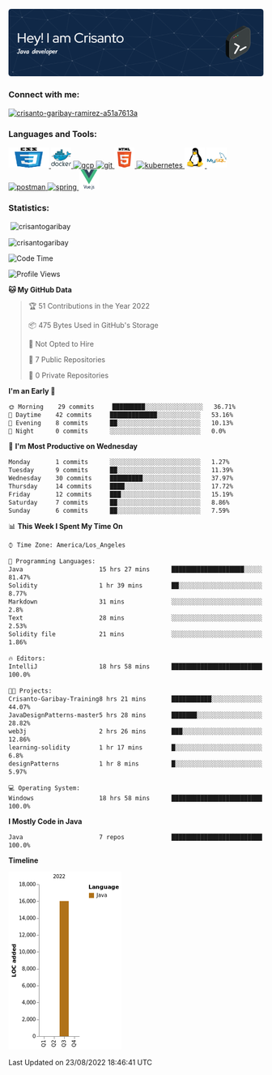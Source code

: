 ![Header](./assets/github-header-image.png)

<h3 align="left">Connect with me:</h3>
<p align="left">
<a href="https://linkedin.com/in/crisanto-garibay-ramirez-a51a7613a" target="blank"><img align="center" src="https://raw.githubusercontent.com/rahuldkjain/github-profile-readme-generator/master/src/images/icons/Social/linked-in-alt.svg" alt="crisanto-garibay-ramirez-a51a7613a" height="30" width="40" /></a>
</p>

<h3 align="left">Languages and Tools:</h3>
<p align="left"> <a href="https://www.w3schools.com/css/" target="_blank" rel="noreferrer"> <img src="https://raw.githubusercontent.com/devicons/devicon/master/icons/css3/css3-original-wordmark.svg" alt="css3" width="80" height="40"/> </a> <a href="https://www.docker.com/" target="_blank" rel="noreferrer"> <img src="https://raw.githubusercontent.com/devicons/devicon/master/icons/docker/docker-original-wordmark.svg" alt="docker" width="40" height="40"/> </a> <a href="https://cloud.google.com" target="_blank" rel="noreferrer"> <img src="https://www.vectorlogo.zone/logos/google_cloud/google_cloud-icon.svg" alt="gcp" width="40" height="40"/> </a> <a href="https://git-scm.com/" target="_blank" rel="noreferrer"> <img src="https://www.vectorlogo.zone/logos/git-scm/git-scm-icon.svg" alt="git" width="40" height="40"/> </a> <a href="https://www.w3.org/html/" target="_blank" rel="noreferrer"> <img src="https://raw.githubusercontent.com/devicons/devicon/master/icons/html5/html5-original-wordmark.svg" alt="html5" width="40" height="40"/> </a> <a href="https://kubernetes.io" target="_blank" rel="noreferrer"> <img src="https://www.vectorlogo.zone/logos/kubernetes/kubernetes-icon.svg" alt="kubernetes" width="40" height="40"/> </a> <a href="https://www.linux.org/" target="_blank" rel="noreferrer"> <img src="https://raw.githubusercontent.com/devicons/devicon/master/icons/linux/linux-original.svg" alt="linux" width="40" height="40"/> </a> <a href="https://www.mysql.com/" target="_blank" rel="noreferrer"> <img src="https://raw.githubusercontent.com/devicons/devicon/master/icons/mysql/mysql-original-wordmark.svg" alt="mysql" width="40" height="40"/> </a> <a href="https://postman.com" target="_blank" rel="noreferrer"> <img src="https://www.vectorlogo.zone/logos/getpostman/getpostman-icon.svg" alt="postman" width="40" height="40"/> </a> <a href="https://spring.io/" target="_blank" rel="noreferrer"> <img src="https://www.vectorlogo.zone/logos/springio/springio-icon.svg" alt="spring" width="40" height="40"/> </a> <a href="https://vuejs.org/" target="_blank" rel="noreferrer"> <img src="https://raw.githubusercontent.com/devicons/devicon/master/icons/vuejs/vuejs-original-wordmark.svg" alt="vuejs" width="40" height="40"/> </a> </p>

<h3 align="left">Statistics:</h3>

<p>&nbsp;<img align="center" src="https://github-readme-stats.vercel.app/api?username=crisantogaribay&show_icons=true&locale=en&theme=dark" alt="crisantogaribay" /></p>

<p><img align="center" src="https://github-readme-streak-stats.herokuapp.com/?user=crisantogaribay&theme=dark" alt="crisantogaribay" /></p>

<!--START_SECTION:waka-->
![Code Time](http://img.shields.io/badge/Code%20Time-88%20hrs%2059%20mins-blue)

![Profile Views](http://img.shields.io/badge/Profile%20Views-6-blue)

**🐱 My GitHub Data** 

> 🏆 51 Contributions in the Year 2022
 > 
> 📦 475 Bytes Used in GitHub's Storage 
 > 
> 🚫 Not Opted to Hire
 > 
> 📜 7 Public Repositories 
 > 
> 🔑 0 Private Repositories  
 > 
**I'm an Early 🐤** 

```text
🌞 Morning    29 commits     █████████░░░░░░░░░░░░░░░░   36.71% 
🌆 Daytime    42 commits     █████████████░░░░░░░░░░░░   53.16% 
🌃 Evening    8 commits      ██░░░░░░░░░░░░░░░░░░░░░░░   10.13% 
🌙 Night      0 commits      ░░░░░░░░░░░░░░░░░░░░░░░░░   0.0%

```
📅 **I'm Most Productive on Wednesday** 

```text
Monday       1 commits      ░░░░░░░░░░░░░░░░░░░░░░░░░   1.27% 
Tuesday      9 commits      ██░░░░░░░░░░░░░░░░░░░░░░░   11.39% 
Wednesday    30 commits     █████████░░░░░░░░░░░░░░░░   37.97% 
Thursday     14 commits     ████░░░░░░░░░░░░░░░░░░░░░   17.72% 
Friday       12 commits     ███░░░░░░░░░░░░░░░░░░░░░░   15.19% 
Saturday     7 commits      ██░░░░░░░░░░░░░░░░░░░░░░░   8.86% 
Sunday       6 commits      ██░░░░░░░░░░░░░░░░░░░░░░░   7.59%

```


📊 **This Week I Spent My Time On** 

```text
⌚︎ Time Zone: America/Los_Angeles

💬 Programming Languages: 
Java                     15 hrs 27 mins      ████████████████████░░░░░   81.47% 
Solidity                 1 hr 39 mins        ██░░░░░░░░░░░░░░░░░░░░░░░   8.77% 
Markdown                 31 mins             ░░░░░░░░░░░░░░░░░░░░░░░░░   2.8% 
Text                     28 mins             ░░░░░░░░░░░░░░░░░░░░░░░░░   2.53% 
Solidity file            21 mins             ░░░░░░░░░░░░░░░░░░░░░░░░░   1.86%

🔥 Editors: 
IntelliJ                 18 hrs 58 mins      █████████████████████████   100.0%

🐱‍💻 Projects: 
Crisanto-Garibay-Training8 hrs 21 mins       ███████████░░░░░░░░░░░░░░   44.07% 
JavaDesignPatterns-master5 hrs 28 mins       ███████░░░░░░░░░░░░░░░░░░   28.82% 
web3j                    2 hrs 26 mins       ███░░░░░░░░░░░░░░░░░░░░░░   12.86% 
learning-solidity        1 hr 17 mins        █░░░░░░░░░░░░░░░░░░░░░░░░   6.8% 
designPatterns           1 hr 8 mins         █░░░░░░░░░░░░░░░░░░░░░░░░   5.97%

💻 Operating System: 
Windows                  18 hrs 58 mins      █████████████████████████   100.0%

```

**I Mostly Code in Java** 

```text
Java                     7 repos             █████████████████████████   100.0%

```


**Timeline**

![Chart not found](https://raw.githubusercontent.com/CrisantoGaribay/CrisantoGaribay/main/charts/bar_graph.png) 


 Last Updated on 23/08/2022 18:46:41 UTC
<!--END_SECTION:waka-->
